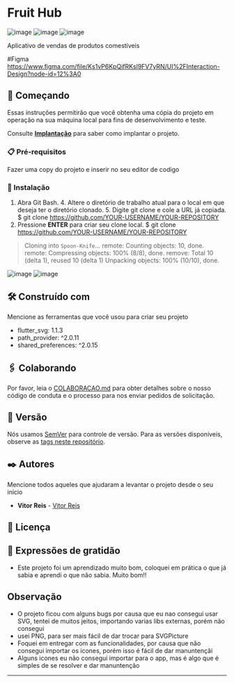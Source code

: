 # Fruit Hub
![image](https://user-images.githubusercontent.com/81445945/194992746-73415ca0-d064-49fe-b0b3-460605a01911.png)
![image](https://user-images.githubusercontent.com/81445945/194993162-dfba5c93-c79f-4ab0-99f0-3be0eff64a90.png)
![image](https://user-images.githubusercontent.com/81445945/194992824-9f200217-382e-42f4-a3fe-dd4cd6f555b1.png)


Aplicativo de vendas de produtos comestíveis

#Figma
https://www.figma.com/file/Ks1vP6KpQifRKsl9FV7yRN/UI%2FInteraction-Design?node-id=12%3A0

## 🚀 Começando

Essas instruções permitirão que você obtenha uma cópia do projeto em operação na sua máquina local para fins de desenvolvimento e teste.

Consulte **[Implantação](#-implanta%C3%A7%C3%A3o)** para saber como implantar o projeto.

### 📋 Pré-requisitos

Fazer uma copy do projeto e inserir no seu editor de codigo


### 🔧 Instalação

1. Abra Git Bash. 4. Altere o diretório de trabalho atual para o local em que deseja ter o diretório clonado. 5. Digite git clone e cole a URL já copiada.
$ git clone https://github.com/YOUR-USERNAME/YOUR-REPOSITORY
6. Pressione **ENTER** para criar seu clone local.
$ git clone https://github.com/YOUR-USERNAME/YOUR-REPOSITORY
> Cloning into `Spoon-Knife`...
> remote: Counting objects: 10, done.
> remote: Compressing objects: 100% (8/8), done.
> remove: Total 10 (delta 1), reused 10 (delta 1)
> Unpacking objects: 100% (10/10), done.

![image](https://user-images.githubusercontent.com/81445945/194991835-f4913c27-9acd-4396-b65f-62e6693fc86e.png)
![image](https://user-images.githubusercontent.com/81445945/194991893-a57d0763-eb0c-46d4-b185-558d11e6fff1.png)

## 🛠️ Construído com

Mencione as ferramentas que você usou para criar seu projeto

*   flutter_svg: 1.1.3
*   path_provider: ^2.0.11
*  shared_preferences: ^2.0.15

## 🖇️ Colaborando

Por favor, leia o [COLABORACAO.md](https://gist.github.com/usuario/linkParaInfoSobreContribuicoes) para obter detalhes sobre o nosso código de conduta e o processo para nos enviar pedidos de solicitação.

## 📌 Versão

Nós usamos [SemVer](http://semver.org/) para controle de versão. Para as versões disponíveis, observe as [tags neste repositório](https://github.com/suas/tags/do/projeto). 

## ✒️ Autores

Mencione todos aqueles que ajudaram a levantar o projeto desde o seu início

* **Vitor Reis** - [Vitor Reis](https://github.com/Vitorreiis)

## 📄 Licença

## 🎁 Expressões de gratidão

* Este projeto foi um aprendizado muito bom, coloquei em prática o que já sabia e aprendi o que não sabia. Muito bom!!

## Observação

* O projeto ficou com alguns bugs por causa que eu nao consegui usar SVG, tentei de muitos jeitos, importando varias libs externas, porém não consegui
* usei PNG,  para ser mais fácil de dar trocar para SVGPicture
* Foquei em entregar com as funcionalidades, por causa que não consegui importar os icones, porém isso é fácil de dar manuntençãi
* Alguns icones eu não consegui importar para o app, mas é algo que é simples de se resolver e dar manuntenção

---
